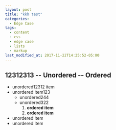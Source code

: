 ```yaml
---
layout: post
title: "kkh test"
categories:
  - Edge Case
tags:
  - content
  - css
  - edge case
  - lists
  - markup
last_modified_at: 2017-11-22T14:25:52-05:00
---
```



## 12312313 -- Unordered -- Ordered

* unordered12312 item
* unordered item123
  * unordered244
  * unordered322
    1. **ordered item**
    2. **ordered item**
* unordered item
* unordered item